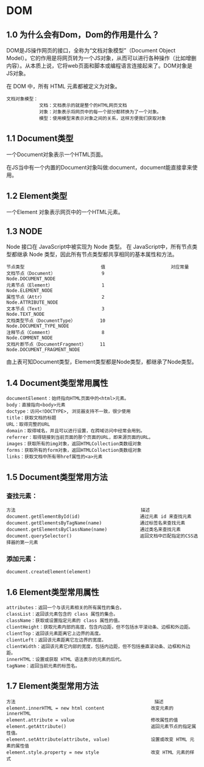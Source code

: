 # DOM

## 1.0 为什么会有Dom，Dom的作用是什么？

DOM是JS操作网页的接口，全称为“文档对象模型”（Document Object Model）。它的作用是将网页转为一个JS对象，从而可以进行各种操作（比如增删内容）。从本质上说，它将web页面和脚本或编程语言连接起来了。DOM对象是JS对象。

在 DOM 中，所有 HTML 元素都被定义为对象。

```
文档对象模型：
			文档：文档表示的就是整个的HTML网页文档
			对象：对象表示将网页中的每一个部分都转换为了一个对象。
			模型：使用模型来表示对象之间的关系，这样方便我们获取对象
```

## 1.1 Document类型

一个Document对象表示一个HTML页面。

在JS当中有一个内置的Document对象叫做:document，document能直接拿来使用。

## 1.2 Element类型

一个Element 对象表示网页中的一个HTML元素。

## 1.3 NODE

Node 接口在 JavaScript中被实现为 Node 类型。
在 JavaScript中，所有节点类型都继承 Node 类型，因此所有节点类型都共享相同的基本属性和方法。

```
节点类型	                        值	                     对应常量
文档节点（Document）	               9	                  Node.DOCUMENT_NODE
元素节点（Element）	               1	                  Node.ELEMENT_NODE
属性节点（Attr）	                   2	                  Node.ATTRIBUTE_NODE
文本节点（Text）	                   3	                  Node.TEXT_NODE
文档类型节点（DocumentType）	     10	                     Node.DOCUMENT_TYPE_NODE
注释节点（Comment）	               8	                  Node.COMMENT_NODE
文档片断节点（DocumentFragment）	 11	                    Node.DOCUMENT_FRAGMENT_NODE
```

由上表可知Document类型，Element类型都是Node类型，都继承了Node类型。

## 1.4  Document类型常用属性

```
documentElement：始终指向HTML页面中的<html>元素。
body：直接指向<body>元素
doctype：访问<!DOCTYPE>, 浏览器支持不一致，很少使用
title：获取文档的标题
URL：取得完整的URL
domain：取得域名，并且可以进行设置，在跨域访问中经常会用到。
referrer：取得链接到当前页面的那个页面的URL，即来源页面的URL。
images：获取所有的img对象，返回HTMLCollection类数组对象
forms：获取所有的form对象，返回HTMLCollection类数组对象
links：获取文档中所有带href属性的<a>元素
```

## 1.5   Document类型常用方法

### 查找元素：

```
方法	                                            描述
document.getElementById(id)	                     通过元素 id 来查找元素
document.getElementsByTagName(name)              通过标签名来查找元素
document.getElementsByClassName(name)	         通过类名来查找元素
document.querySelector()	                     返回文档中匹配指定的CSS选择器的第一元素
```

### 添加元素：

```
document.createElement(element)
```

## 1.6   Element类型常用属性

```
attributes：返回一个与该元素相关的所有属性的集合。
classList：返回该元素包含的 class 属性的集合。
className：获取或设置指定元素的 class 属性的值。
clientHeight：获取元素内部的高度，包含内边距，但不包括水平滚动条、边框和外边距。
clientTop：返回该元素距离它上边界的高度。
clientLeft：返回该元素距离它左边界的宽度。
clientWidth：返回该元素它内部的宽度，包括内边距，但不包括垂直滚动条、边框和外边距。
innerHTML：设置或获取 HTML 语法表示的元素的后代。
tagName：返回当前元素的标签名。
```

## 1.7   Element类型常用方法

```
方法	                                                 描述
element.innerHTML = new html content	             改变元素的 innerHTML
element.attribute = value	                         修改属性的值
element.getAttribute()	                             返回元素节点的指定属性值。
element.setAttribute(attribute, value)	             设置或改变 HTML 元素的属性值
element.style.property = new style	                 改变 HTML 元素的样式
```


